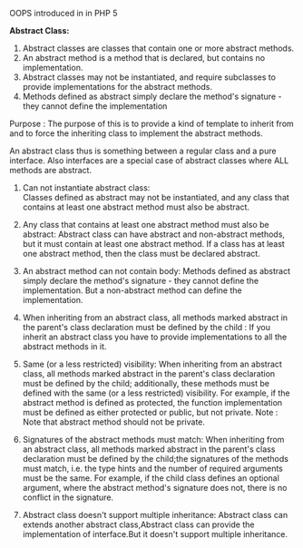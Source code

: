OOPS introduced in in PHP 5

**Abstract Class:**

1. Abstract classes are classes that contain one or more abstract methods.
2. An abstract method is a method that is declared, but contains no implementation. 
3. Abstract classes may not be instantiated, and require subclasses to provide implementations for the abstract methods.
4. Methods defined as abstract simply declare the method's signature - they cannot define the implementation

Purpose : The purpose of this is to provide a kind of template to inherit from and to force the inheriting class to implement the abstract methods.

An abstract class thus is something between a regular class and a pure interface.
Also interfaces are a special case of abstract classes where ALL methods are abstract.

1. Can not instantiate abstract class:  
Classes defined as abstract may not be instantiated, and any class that contains at least one abstract method must also be abstract.

2. Any class that contains at least one abstract method must also be abstract: 
Abstract class can have abstract and non-abstract methods, but it must contain at least one abstract method. 
If a class has at least one abstract method, then the class must be declared abstract.

3. An abstract method can not contain body: 
Methods defined as abstract simply declare the method's signature - they cannot define the implementation. But a non-abstract method can define the implementation.

4. When inheriting from an abstract class, all methods marked abstract in the parent's class declaration must be defined by the child :
If you inherit an abstract class you have to provide implementations to all the abstract methods in it.

5. Same (or a less restricted) visibility:
When inheriting from an abstract class, all methods marked abstract in the parent's class declaration must be defined by the child; additionally, these methods must be defined with the same (or a less restricted) visibility. For example, if the abstract method is defined as protected, the function implementation must be defined as either protected or public, but not private.
Note : Note that abstract method should not be private.

6. Signatures of the abstract methods must match:
When inheriting from an abstract class, all methods marked abstract in the parent's class declaration must be defined by the child;the signatures of the methods must match, i.e. the type hints and the number of required arguments must be the same. For example, if the child class defines an optional argument, where the abstract method's signature does not, there is no conflict in the signature.

7. Abstract class doesn't support multiple inheritance:
Abstract class can extends another abstract class,Abstract class can provide the implementation of interface.But it doesn't support multiple inheritance.


